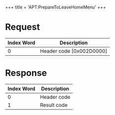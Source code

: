 +++
title = 'APT:PrepareToLeaveHomeMenu'
+++

# Request

| Index Word | Description                |
|------------|----------------------------|
| 0          | Header code \[0x002D0000\] |

# Response

| Index Word | Description |
|------------|-------------|
| 0          | Header code |
| 1          | Result code |